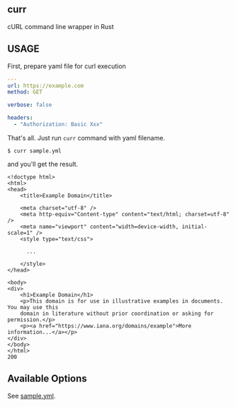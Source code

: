 ## curr

cURL command line wrapper in Rust

## USAGE

First, prepare yaml file for curl execution

```yaml
---
url: https://example.com
method: GET

verbose: false

headers:
  - "Authorization: Basic Xxx"
```

That's all. Just run `curr` command with yaml filename.

```
$ curr sample.yml
```

and you'll get the result.

```
<!doctype html>
<html>
<head>
    <title>Example Domain</title>

    <meta charset="utf-8" />
    <meta http-equiv="Content-type" content="text/html; charset=utf-8" />
    <meta name="viewport" content="width=device-width, initial-scale=1" />
    <style type="text/css">

      ...

    </style>
</head>

<body>
<div>
    <h1>Example Domain</h1>
    <p>This domain is for use in illustrative examples in documents. You may use this
    domain in literature without prior coordination or asking for permission.</p>
    <p><a href="https://www.iana.org/domains/example">More information...</a></p>
</div>
</body>
</html>
200
```

## Available Options

See [sample.yml](example/sample.yml).
